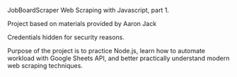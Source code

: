 JobBoardScraper
Web Scraping with Javascript, part 1.

Project based on materials provided by Aaron Jack

Credentials hidden for security reasons.

Purpose of the project is to practice Node.js, learn how to automate workload with Google Sheets API, and better practically understand modern web scraping techniques.
